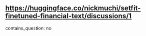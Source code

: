 ## https://huggingface.co/nickmuchi/setfit-finetuned-financial-text/discussions/1

contains_question: no